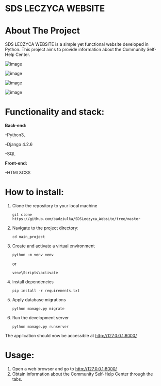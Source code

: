 # **SDS LECZYCA WEBSITE**

# About The Project

SDS LECZYCA WEBSITE is a simple yet functional website developed in Python. This project aims to provide information about the Community Self-Help Center.

![image](https://github.com/user-attachments/assets/6b27e8e2-5936-40a6-81f1-7cdb3990bd8f)

![image](https://github.com/user-attachments/assets/85aea858-20af-4170-9c88-c3fe8fd8bcd2)

![image](https://github.com/user-attachments/assets/1251b913-ffed-455f-91dc-72f5f4ac2614)

![image](https://github.com/user-attachments/assets/3b2eb50f-e3a2-4647-9552-28ae66923843)






# Functionality and stack:
**Back-end:**

-Python3,

-Django 4.2.6

-SQL

**Front-end:**

-HTML&CSS


# How to install:
1. Clone the repository to your local machine

   ```git clone https://github.com/badziulka/SDSLeczyca_Website/tree/master```
   
2. Navigate to the project directory:

   ```cd main_project```

3. Create and activate a virtual environment

    ```python -m venv venv```
 
      or

    ```venv\Scripts\activate```
 
4. Install dependencies

    ```pip install -r requirements.txt```
 
5. Apply database migrations

    ```python manage.py migrate```
 
6. Run the development server

    ```python manage.py runserver```

The application should now be accessible at http://127.0.0.1:8000/


# Usage:

1. Open a web browser and go to http://127.0.0.1:8000/
2. Obtain information about the Community Self-Help Center through the tabs.

